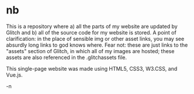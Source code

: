 # nb
This is a repository where a) all the parts of my website are updated by Glitch and b) all of the source code for my website is stored.
A point of clarification: in the place of sensible img or other asset links, you may see absurdly long links to god knows where. Fear not:
these are just links to the "assets" section of Glitch, in which all of my images are hosted; these assets are also referenced in the .glitchassets file.

This single-page website was made using HTML5, CSS3, W3.CSS, and Vue.js.

-n
